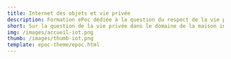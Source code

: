 ```yaml
---
title: Internet des objets et vie privée
description: Formation ePoc dédiée à la question du respect de la vie privée dans le domaine de la maison intelligente.
short: Sur la question de la vie privée dans le domaine de la maison intelligente.
img: /images/accueil-iot.png
thumb: /images/thumb-iot.png
template: epoc-theme/epoc.html
---
```



